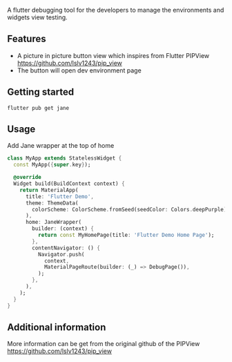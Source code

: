 <!--
This README describes the package. If you publish this package to pub.dev,
this README's contents appear on the landing page for your package.

For information about how to write a good package README, see the guide for
[writing package pages](https://dart.dev/tools/pub/writing-package-pages).

For general information about developing packages, see the Dart guide for
[creating packages](https://dart.dev/guides/libraries/create-packages)
and the Flutter guide for
[developing packages and plugins](https://flutter.dev/to/develop-packages).
-->

A flutter debugging tool for the developers to manage the environments and widgets view testing.

## Features

- A picture in picture button view which inspires from Flutter PIPView
https://github.com/lslv1243/pip_view
- The button will open dev environment page

## Getting started
```
flutter pub get jane
```

## Usage

Add Jane wrapper at the top of home

```dart
class MyApp extends StatelessWidget {
  const MyApp({super.key});

  @override
  Widget build(BuildContext context) {
    return MaterialApp(
      title: 'Flutter Demo',
      theme: ThemeData(
        colorScheme: ColorScheme.fromSeed(seedColor: Colors.deepPurple),
      ),
      home: JaneWrapper(
        builder: (context) {
          return const MyHomePage(title: 'Flutter Demo Home Page');
        },
        contentNavigator: () {
          Navigator.push(
            context,
            MaterialPageRoute(builder: (_) => DebugPage()),
          );
        },
      ),
    );
  }
}
```

## Additional information

More information can be get from the original github of the PIPView
https://github.com/lslv1243/pip_view
